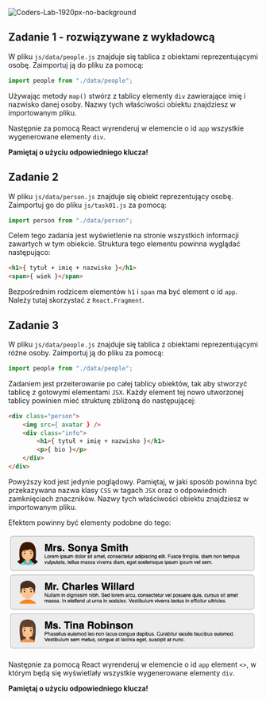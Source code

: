 ![Coders-Lab-1920px-no-background](https://user-images.githubusercontent.com/152855/73064373-5ed69780-3ea1-11ea-8a71-3d370a5e7dd8.png)


## Zadanie 1 - rozwiązywane z wykładowcą

W pliku `js/data/people.js` znajduje się tablica z obiektami reprezentującymi osobę. Zaimportuj ją do pliku za pomocą:

```js
import people from "./data/people";
```

Używając metody `map()` stwórz z tablicy elementy `div` zawierające imię i nazwisko danej osoby. Nazwy tych właściwości obiektu znajdziesz w importowanym pliku.

Następnie za pomocą React wyrenderuj w elemencie o id `app` wszystkie wygenerowane elementy `div`.

**Pamiętaj o użyciu odpowiedniego klucza!**


## Zadanie 2

W pliku `js/data/person.js` znajduje się obiekt reprezentujący osobę. Zaimportuj go do pliku `js/task01.js` za pomocą:

```js
import person from "./data/person";
```

Celem tego zadania jest wyświetlenie na stronie wszystkich informacji zawartych w tym obiekcie. Struktura tego elementu powinna wyglądać następująco:

```HTML
<h1>{ tytuł + imię + nazwisko }</h1>
<span>{ wiek }</span>
```

Bezpośrednim rodzicem elementów `h1` i `span` ma być element o id `app`. Należy tutaj skorzystać z `React.Fragment`.


## Zadanie 3

W pliku `js/data/people.js` znajduje się tablica z obiektami reprezentującymi różne osoby. Zaimportuj ją do pliku za pomocą:

```js
import people from "./data/people";
```

Zadaniem jest przeiterowanie po całej tablicy obiektów, tak aby stworzyć tablicę z gotowymi elementami `JSX`. Każdy element tej nowo utworzonej tablicy powinien mieć strukturę zbliżoną do następującej:

```html
<div class="person">
    <img src={ avatar } />
    <div class="info">
        <h1>{ tytuł + imię + nazwisko }</h1>
        <p>{ bio }</p>
    </div>
</div>
```

Powyższy kod jest jedynie poglądowy. Pamiętaj, w jaki sposób powinna być przekazywana nazwa klasy `CSS` w tagach `JSX` oraz o odpowiednich zamknięciach znaczników. Nazwy tych właściwości obiektu znajdziesz w importowanym pliku.

Efektem powinny być elementy podobne do tego:

![](images/example.png)

Następnie za pomocą React wyrenderuj w elemencie o id `app` element `<>`, w którym będą się wyświetlały wszystkie wygenerowane elementy `div`.

**Pamiętaj o użyciu odpowiedniego klucza!**

